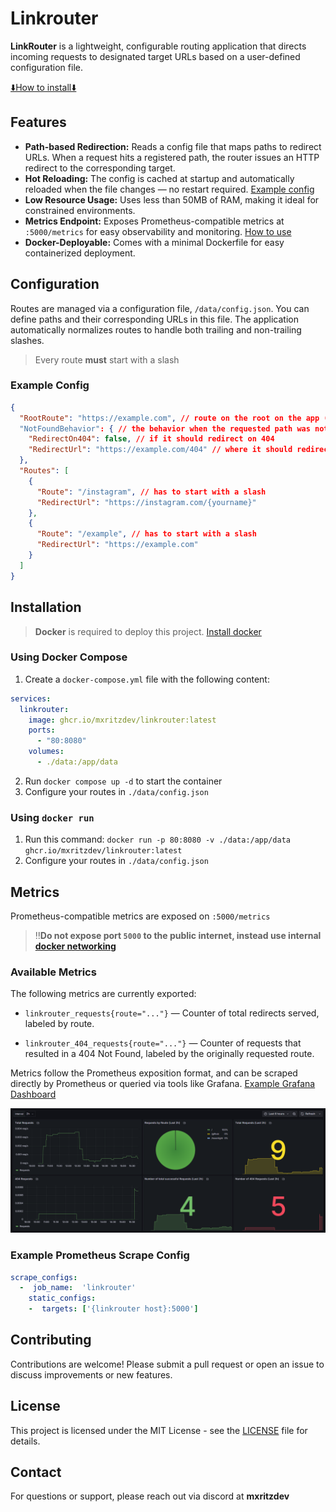 # Linkrouter
**LinkRouter** is a lightweight, configurable routing application that directs incoming requests to designated target URLs based on a user-defined configuration file.

[⬇️How to install⬇️](#installation)

## Features
 -   **Path-based Redirection:** Reads a config file that maps paths to redirect URLs. When a request hits a registered path, the router issues an HTTP redirect to the corresponding target.
-   **Hot Reloading:** The config is cached at startup and automatically reloaded when the file changes — no restart required. [Example config](#example-config)
-   **Low Resource Usage:** Uses less than 50MB of RAM, making it ideal for constrained environments. 
-   **Metrics Endpoint:** Exposes Prometheus-compatible metrics at `:5000/metrics` for easy observability and monitoring. [How to use](#metrics)
 -   **Docker-Deployable:** Comes with a minimal Dockerfile for easy containerized deployment.

## Configuration
Routes are managed via a configuration file, `/data/config.json`. You can define paths and their corresponding URLs in this file. The application automatically normalizes routes to handle both trailing and non-trailing slashes.
> Every route **must** start with a slash
### Example Config
```json
{
  "RootRoute": "https://example.com", // route on the root on the app (eg: yourdomain.com)
  "NotFoundBehavior": { // the behavior when the requested path was not found in the routes below
    "RedirectOn404": false, // if it should redirect on 404
    "RedirectUrl": "https://example.com/404" // where it should redirect to
  },
  "Routes": [
    {
      "Route": "/instagram", // has to start with a slash
      "RedirectUrl": "https://instagram.com/{yourname}"
    },
    {
      "Route": "/example", // has to start with a slash
      "RedirectUrl": "https://example.com"
    }
  ]
}
```
## Installation
> **Docker** is required to deploy this project. [Install docker](https://docs.docker.com/get-started/)

### Using Docker Compose
1. Create a `docker-compose.yml` file with the following content:

```yaml
services:
  linkrouter:
    image: ghcr.io/mxritzdev/linkrouter:latest
    ports:
      - "80:8080"
    volumes:
      - ./data:/app/data
```
2. Run `docker compose up -d` to start the container
3. Configure your routes in `./data/config.json`
### Using `docker run`
1. Run this command: `docker run -p 80:8080 -v ./data:/app/data ghcr.io/mxritzdev/linkrouter:latest`
2. Configure your routes in `./data/config.json`

## Metrics
Prometheus-compatible metrics are exposed on `:5000/metrics`

> ‼️**Do not expose port `5000` to the public internet, instead use internal [docker networking](https://docs.docker.com/engine/network/)**

### Available Metrics

The following metrics are currently exported:

-   `linkrouter_requests{route="..."}` — Counter of total redirects served, labeled by route.
    
-   `linkrouter_404_requests{route="..."}` — Counter of requests that resulted in a 404 Not Found, labeled by the originally requested route.

    
Metrics follow the Prometheus exposition format, and can be scraped directly by Prometheus or queried via tools like Grafana. [Example Grafana Dashboard](example-grafana-dashboard.json)

![image](.ressources/img/grafana-dashboard.png)

### Example Prometheus Scrape Config
```yaml
scrape_configs:
  -  job_name:  'linkrouter'
    static_configs:
    -  targets: ['{linkrouter host}:5000']
```
## Contributing

Contributions are welcome! Please submit a pull request or open an issue to discuss improvements or new features.

## License

This project is licensed under the MIT License - see the [LICENSE](LICENSE) file for details.

##  Contact

For questions or support, please reach out via discord at **mxritzdev**
